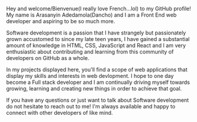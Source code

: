 Hey and welcome/Bienvenue(I really love French...lol) to my GitHub profile! My name is Arasanyin Adedamola(Dancho) and I am a Front End web developer and aspiring to be so much more.

Software development is a passion that I have strangely but passionately grown accustomed to since my late teen years, I have gained a substantial amount of knowledge in HTML, CSS, JavaScript and React and I am very enthusiastic about contributing and learning from this community of developers on GitHub as a whole.

In my projects displayed here, you'll find a scope of web applications that display my skills and interests in web devlopment. I hope to one day become a Full stack developer and I am continually driving myself towards growing, learning and creating new things in order to achieve that goal.

If you have any questions or just want to talk about Software development do not hesitate to reach out to me! I'm always available and happy to connect with other developers of like mind.
